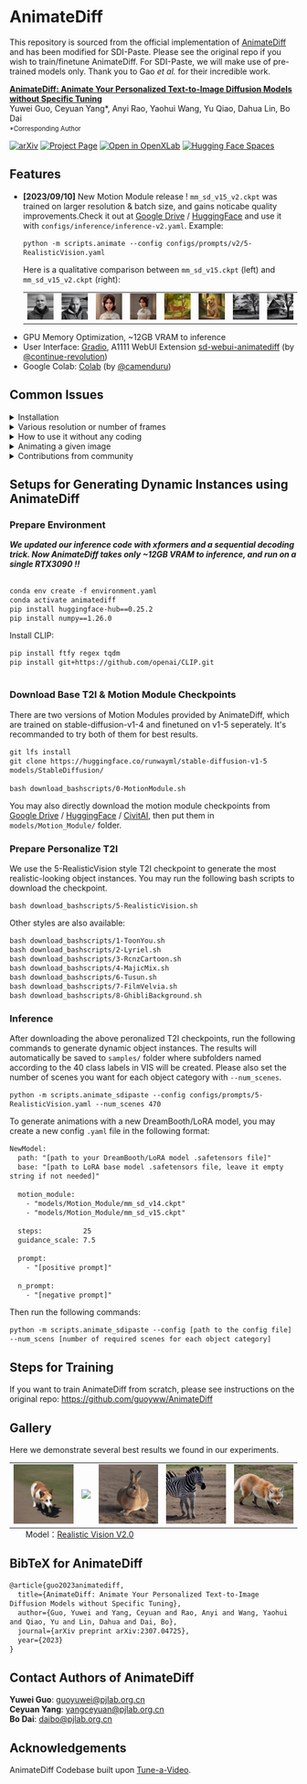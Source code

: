 # AnimateDiff

This repository is sourced from the official implementation of [AnimateDiff](https://arxiv.org/abs/2307.04725) and has been modified for SDI-Paste. Please see the original repo if you wish to train/finetune AnimateDiff. For SDI-Paste, we will make use of pre-trained models only. Thank you to Gao _et al._ for their incredible work.

**[AnimateDiff: Animate Your Personalized Text-to-Image Diffusion Models without Specific Tuning](https://arxiv.org/abs/2307.04725)**
</br>
Yuwei Guo,
Ceyuan Yang*,
Anyi Rao,
Yaohui Wang,
Yu Qiao,
Dahua Lin,
Bo Dai
<p style="font-size: 0.8em; margin-top: -1em">*Corresponding Author</p>

<!-- [Arxiv Report](https://arxiv.org/abs/2307.04725) | [Project Page](https://animatediff.github.io/) -->
[![arXiv](https://img.shields.io/badge/arXiv-2307.04725-b31b1b.svg)](https://arxiv.org/abs/2307.04725)
[![Project Page](https://img.shields.io/badge/Project-Website-green)](https://animatediff.github.io/)
[![Open in OpenXLab](https://cdn-static.openxlab.org.cn/app-center/openxlab_app.svg)](https://openxlab.org.cn/apps/detail/Masbfca/AnimateDiff)
[![Hugging Face Spaces](https://img.shields.io/badge/%F0%9F%A4%97%20Hugging%20Face-Spaces-yellow)](https://huggingface.co/spaces/guoyww/AnimateDiff)

## Features
- **[2023/09/10]** New Motion Module release ! `mm_sd_v15_v2.ckpt` was trained on larger resolution & batch size, and gains noticabe quality improvements.Check it out at [Google Drive](https://drive.google.com/drive/folders/1EqLC65eR1-W-sGD0Im7fkED6c8GkiNFI?usp=sharing) / [HuggingFace](https://huggingface.co/guoyww/animatediff) and use it with `configs/inference/inference-v2.yaml`. Example:
  ```
  python -m scripts.animate --config configs/prompts/v2/5-RealisticVision.yaml
  ```
  Here is a qualitative comparison between `mm_sd_v15.ckpt` (left) and `mm_sd_v15_v2.ckpt` (right):
  <table class="center">
      <tr>
      <td><img src="__assets__/animations/compare/old_0.gif"></td>
      <td><img src="__assets__/animations/compare/new_0.gif"></td>
      <td><img src="__assets__/animations/compare/old_1.gif"></td>
      <td><img src="__assets__/animations/compare/new_1.gif"></td>
      <td><img src="__assets__/animations/compare/old_2.gif"></td>
      <td><img src="__assets__/animations/compare/new_2.gif"></td>
      <td><img src="__assets__/animations/compare/old_3.gif"></td>
      <td><img src="__assets__/animations/compare/new_3.gif"></td>
      </tr>
  </table>
- GPU Memory Optimization, ~12GB VRAM to inference
- User Interface: [Gradio](#gradio-demo), A1111 WebUI Extension [sd-webui-animatediff](https://github.com/continue-revolution/sd-webui-animatediff) (by [@continue-revolution](https://github.com/continue-revolution))
- Google Colab: [Colab](https://colab.research.google.com/github/camenduru/AnimateDiff-colab/blob/main/AnimateDiff_colab.ipynb) (by [@camenduru](https://github.com/camenduru))

## Common Issues
<details>
<summary>Installation</summary>

Please ensure the installation of [xformer](https://github.com/facebookresearch/xformers) that is applied to reduce the inference memory.
</details>


<details>
<summary>Various resolution or number of frames</summary>
Currently, we recommend users to generate animation with 16 frames and 512 resolution that are aligned with our training settings. Notably, various resolution/frames may affect the quality more or less. 
</details>


<details>
<summary>How to use it without any coding</summary>

1) Get lora models: train lora model with [A1111](https://github.com/continue-revolution/sd-webui-animatediff) based on a collection of your own favorite images (e.g., tutorials [English](https://www.youtube.com/watch?v=mfaqqL5yOO4), [Japanese](https://www.youtube.com/watch?v=N1tXVR9lplM), [Chinese](https://www.bilibili.com/video/BV1fs4y1x7p2/)) 
or download Lora models from [Civitai](https://civitai.com/).

2) Animate lora models: using gradio interface or A1111 
(e.g., tutorials [English](https://github.com/continue-revolution/sd-webui-animatediff), [Japanese](https://www.youtube.com/watch?v=zss3xbtvOWw), [Chinese](https://941ai.com/sd-animatediff-webui-1203.html)) 

3) Be creative togther with other techniques, such as, super resolution, frame interpolation, music generation, etc.
</details>


<details>
<summary>Animating a given image</summary>

We totally agree that animating a given image is an appealing feature, which we would try to support officially in future. For now, you may enjoy other efforts from the [talesofai](https://github.com/talesofai/AnimateDiff).  
</details>

<details>
<summary>Contributions from community</summary>
Contributions are always welcome!! The <code>dev</code> branch is for community contributions. As for the main branch, we would like to align it with the original technical report :)
</details>


## Setups for Generating Dynamic Instances using AnimateDiff

### Prepare Environment

***We updated our inference code with xformers and a sequential decoding trick. Now AnimateDiff takes only ~12GB VRAM to inference, and run on a single RTX3090 !!***


[//]: # (git clone https://github.com/guoyww/AnimateDiff.git)
[//]: # (cd AnimateDiff)
```

conda env create -f environment.yaml
conda activate animatediff
pip install huggingface-hub==0.25.2
pip install numpy==1.26.0 
```
Install CLIP:
```
pip install ftfy regex tqdm
pip install git+https://github.com/openai/CLIP.git


```

### Download Base T2I & Motion Module Checkpoints
There are two versions of Motion Modules provided by AnimateDiff, which are trained on stable-diffusion-v1-4 and finetuned on v1-5 seperately.
It's recommanded to try both of them for best results.
```
git lfs install
git clone https://huggingface.co/runwayml/stable-diffusion-v1-5 models/StableDiffusion/

bash download_bashscripts/0-MotionModule.sh
```
You may also directly download the motion module checkpoints from [Google Drive](https://drive.google.com/drive/folders/1EqLC65eR1-W-sGD0Im7fkED6c8GkiNFI?usp=sharing) / [HuggingFace](https://huggingface.co/guoyww/animatediff) / [CivitAI](https://civitai.com/models/108836), then put them in `models/Motion_Module/` folder.

### Prepare Personalize T2I

[//]: # (Here we provide inference configs for 6 demo T2I on CivitAI.)

We use the 5-RealisticVision style T2I checkpoint to generate the most realistic-looking object instances.
You may run the following bash scripts to download the checkpoint.
```
bash download_bashscripts/5-RealisticVision.sh
```
Other styles are also available:
```
bash download_bashscripts/1-ToonYou.sh
bash download_bashscripts/2-Lyriel.sh
bash download_bashscripts/3-RcnzCartoon.sh
bash download_bashscripts/4-MajicMix.sh
bash download_bashscripts/6-Tusun.sh
bash download_bashscripts/7-FilmVelvia.sh
bash download_bashscripts/8-GhibliBackground.sh
```

### Inference
After downloading the above peronalized T2I checkpoints, run the following commands to generate dynamic object instances. The results will automatically be saved to `samples/` folder where subfolders named according to the 40 class labels in VIS will be created. Please also set the number of scenes you want for each object category with `--num_scenes`.
```
python -m scripts.animate_sdipaste --config configs/prompts/5-RealisticVision.yaml --num_scenes 470
```

To generate animations with a new DreamBooth/LoRA model, you may create a new config `.yaml` file in the following format:
```
NewModel:
  path: "[path to your DreamBooth/LoRA model .safetensors file]"
  base: "[path to LoRA base model .safetensors file, leave it empty string if not needed]"

  motion_module:
    - "models/Motion_Module/mm_sd_v14.ckpt"
    - "models/Motion_Module/mm_sd_v15.ckpt"
    
  steps:          25
  guidance_scale: 7.5

  prompt:
    - "[positive prompt]"

  n_prompt:
    - "[negative prompt]"
```
Then run the following commands:
```
python -m scripts.animate_sdipaste --config [path to the config file] --num_scens [number of required scenes for each object category]
```


## Steps for Training

If you want to train AnimateDiff from scratch, please see instructions on the original repo: https://github.com/guoyww/AnimateDiff


[//]: # (### Dataset)

[//]: # (Before training, download the videos files and the `.csv` annotations of [WebVid10M]&#40;https://maxbain.com/webvid-dataset/&#41; to the local mechine.)

[//]: # (Note that our examplar training script requires all the videos to be saved in a single folder. You may change this by modifying `animatediff/data/dataset.py`.)

[//]: # ()
[//]: # (### Configuration)

[//]: # (After dataset preparations, update the below data paths in the config `.yaml` files in `configs/training/` folder:)

[//]: # (```)

[//]: # (train_data:)

[//]: # (  csv_path:     [Replace with .csv Annotation File Path])

[//]: # (  video_folder: [Replace with Video Folder Path])

[//]: # (  sample_size:  256)

[//]: # (```)

[//]: # (Other training parameters &#40;lr, epochs, validation settings, etc.&#41; are also included in the config files.)

[//]: # ()
[//]: # (### Training)

[//]: # (To train motion modules)

[//]: # (```)

[//]: # (torchrun --nnodes=1 --nproc_per_node=1 train.py --config configs/training/training.yaml)

[//]: # (```)

[//]: # ()
[//]: # (To finetune the unet's image layers)

[//]: # (```)

[//]: # (torchrun --nnodes=1 --nproc_per_node=1 train.py --config configs/training/image_finetune.yaml)

[//]: # (```)

[//]: # ()
[//]: # ()
[//]: # (## Gradio Demo)

[//]: # (We have created a Gradio demo to make AnimateDiff easier to use. To launch the demo, please run the following commands:)

[//]: # (```)

[//]: # (conda activate animatediff)

[//]: # (python app.py)

[//]: # (```)

[//]: # (By default, the demo will run at `localhost:7860`.)

[//]: # (<br><img src="__assets__/figs/gradio.jpg" style="width: 50em; margin-top: 1em">)

[//]: # ()
## Gallery
Here we demonstrate several best results we found in our experiments.

[//]: # (<table class="center">)

[//]: # (    <tr>)

[//]: # (    <td><img src="__assets__/animations/model_01/01.gif"></td>)

[//]: # (    <td><img src="__assets__/animations/model_01/02.gif"></td>)

[//]: # (    <td><img src="__assets__/animations/model_01/03.gif"></td>)

[//]: # (    <td><img src="__assets__/animations/model_01/04.gif"></td>)

[//]: # (    </tr>)

[//]: # (</table>)

[//]: # (<p style="margin-left: 2em; margin-top: -1em">Model：<a href="https://civitai.com/models/30240/toonyou">ToonYou</a></p>)

[//]: # (<table>)

[//]: # (    <tr>)

[//]: # (    <td><img src="__assets__/animations/model_02/01.gif"></td>)

[//]: # (    <td><img src="__assets__/animations/model_02/02.gif"></td>)

[//]: # (    <td><img src="__assets__/animations/model_02/03.gif"></td>)

[//]: # (    <td><img src="__assets__/animations/model_02/04.gif"></td>)

[//]: # (    </tr>)

[//]: # (</table>)

[//]: # (<p style="margin-left: 2em; margin-top: -1em">Model：<a href="https://civitai.com/models/4468/counterfeit-v30">Counterfeit V3.0</a></p>)

<table>
    <tr>
    <td><img src="__assets__/animations/sdi-paste/dog23.gif"></td>
    <td><img src="__assets__/animations/sdi-paste/fish27.gif"></td>
    <td><img src="__assets__/animations/sdi-paste/rabbit80.gif"></td>
    <td><img src="__assets__/animations/sdi-paste/zebra200.gif"></td>
    <td><img src="__assets__/animations/sdi-paste/fox20.gif"></td>
    </tr>
</table>
<p style="margin-left: 2em; margin-top: -1em">Model：<a href="https://civitai.com/models/4201/realistic-vision-v20">Realistic Vision V2.0</a></p>

[//]: # (<table>)

[//]: # (    <tr>)

[//]: # (    <td><img src="__assets__/animations/model_04/01.gif"></td>)

[//]: # (    <td><img src="__assets__/animations/model_04/02.gif"></td>)

[//]: # (    <td><img src="__assets__/animations/model_04/03.gif"></td>)

[//]: # (    <td><img src="__assets__/animations/model_04/04.gif"></td>)

[//]: # (    </tr>)

[//]: # (</table>)

[//]: # (<p style="margin-left: 2em; margin-top: -1em">Model： <a href="https://civitai.com/models/43331/majicmix-realistic">majicMIX Realistic</a></p>)

[//]: # ()
[//]: # (<table>)

[//]: # (    <tr>)

[//]: # (    <td><img src="__assets__/animations/model_05/01.gif"></td>)

[//]: # (    <td><img src="__assets__/animations/model_05/02.gif"></td>)

[//]: # (    <td><img src="__assets__/animations/model_05/03.gif"></td>)

[//]: # (    <td><img src="__assets__/animations/model_05/04.gif"></td>)

[//]: # (    </tr>)

[//]: # (</table>)

[//]: # (<p style="margin-left: 2em; margin-top: -1em">Model：<a href="https://civitai.com/models/66347/rcnz-cartoon-3d">RCNZ Cartoon</a></p>)

[//]: # ()
[//]: # (<table>)

[//]: # (    <tr>)

[//]: # (    <td><img src="__assets__/animations/model_06/01.gif"></td>)

[//]: # (    <td><img src="__assets__/animations/model_06/02.gif"></td>)

[//]: # (    <td><img src="__assets__/animations/model_06/03.gif"></td>)

[//]: # (    <td><img src="__assets__/animations/model_06/04.gif"></td>)

[//]: # (    </tr>)

[//]: # (</table>)

[//]: # (<p style="margin-left: 2em; margin-top: -1em">Model：<a href="https://civitai.com/models/33208/filmgirl-film-grain-lora-and-loha">FilmVelvia</a></p>)

[//]: # (#### Community Cases)

[//]: # (Here are some samples contributed by the community artists. Create a Pull Request if you would like to show your results here😚.)

[//]: # ()
[//]: # (<table>)

[//]: # (    <tr>)

[//]: # (    <td><img src="__assets__/animations/model_07/init.jpg"></td>)

[//]: # (    <td><img src="__assets__/animations/model_07/01.gif"></td>)

[//]: # (    <td><img src="__assets__/animations/model_07/02.gif"></td>)

[//]: # (    <td><img src="__assets__/animations/model_07/03.gif"></td>)

[//]: # (    <td><img src="__assets__/animations/model_07/04.gif"></td>)

[//]: # (    </tr>)

[//]: # (</table>)

[//]: # (<p style="margin-left: 2em; margin-top: -1em">)

[//]: # (Character Model：<a href="https://civitai.com/models/13237/genshen-impact-yoimiya">Yoimiya</a> )

[//]: # (&#40;with an initial reference image, see <a href="https://github.com/talesofai/AnimateDiff">WIP fork</a> for the extended implementation.&#41;)

[//]: # ()
[//]: # ()
[//]: # (<table>)

[//]: # (    <tr>)

[//]: # (    <td><img src="__assets__/animations/model_08/01.gif"></td>)

[//]: # (    <td><img src="__assets__/animations/model_08/02.gif"></td>)

[//]: # (    <td><img src="__assets__/animations/model_08/03.gif"></td>)

[//]: # (    <td><img src="__assets__/animations/model_08/04.gif"></td>)

[//]: # (    </tr>)

[//]: # (</table>)

[//]: # (<p style="margin-left: 2em; margin-top: -1em">)

[//]: # (Character Model：<a href="https://civitai.com/models/9850/paimon-genshin-impact">Paimon</a>;)

[//]: # (Pose Model：<a href="https://civitai.com/models/107295/or-holdingsign">Hold Sign</a></p>)

## BibTeX for AnimateDiff
```
@article{guo2023animatediff,
  title={AnimateDiff: Animate Your Personalized Text-to-Image Diffusion Models without Specific Tuning},
  author={Guo, Yuwei and Yang, Ceyuan and Rao, Anyi and Wang, Yaohui and Qiao, Yu and Lin, Dahua and Dai, Bo},
  journal={arXiv preprint arXiv:2307.04725},
  year={2023}
}
```

## Contact Authors of AnimateDiff 
**Yuwei Guo**: [guoyuwei@pjlab.org.cn](mailto:guoyuwei@pjlab.org.cn)  
**Ceyuan Yang**: [yangceyuan@pjlab.org.cn](mailto:yangceyuan@pjlab.org.cn)  
**Bo Dai**: [daibo@pjlab.org.cn](mailto:daibo@pjlab.org.cn)

## Acknowledgements 
AnimateDiff Codebase built upon [Tune-a-Video](https://github.com/showlab/Tune-A-Video).